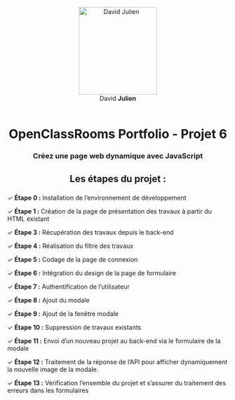 

<p align="center">
  <img src="https://pacificgraphic.com/dj/IMG_2303_BlueCrop.png" alt="David Julien" width="178" height="200">
  <br>
  <legend>David <strong>Julien</strong></legend>
<br>
</p>

###

<h1 align="center">OpenClassRooms Portfolio - Projet 6</h1>

###

<h3 align="center">Créez une page web dynamique avec JavaScript</h3>

###

<h2 align="center">Les étapes du projet :</h2>

###

<p>✓ <strong>Étape 0 :</strong> Installation de l’environnement de développement</p>
<p>✓ <strong>Étape 1 :</strong> Création de la page de présentation des travaux à partir du HTML existant</p>
<p>✓ <strong>Étape 3 :</strong> Récupération des travaux depuis le back-end</p>
<p>✓ <strong>Étape 4 :</strong> Réalisation du filtre des travaux</p>
<p>✓ <strong>Étape 5 :</strong> Codage de la page de connexion</p>
<p>✓ <strong>Étape 6 :</strong> Intégration du design de la page de formulaire</p>
<p>✓ <strong>Étape 7 :</strong> Authentification de l’utilisateur</p>
<p>✓ <strong>Étape 8 :</strong> Ajout du modale</p>
<p>✓ <strong>Étape 9 :</strong> Ajout de la fenêtre modale</p>
<p>✓ <strong>Étape 10 :</strong> Suppression de travaux existants</p>
<p>✓ <strong>Étape 11 :</strong> Envoi d’un nouveau projet au back-end via le formulaire de la modale</p>
<p>✓ <strong>Étape 12 :</strong> Traitement de la réponse de l’API pour afficher dynamiquement la nouvelle image de la modale.</p>
<p>✓ <strong>Étape 13 :</strong> Vérification l’ensemble du projet et s’assurer du traitement des erreurs dans les formulaires</p>

###
